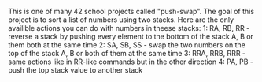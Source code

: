 This is one of many 42 school projects called "push-swap". 
The goal of this project is to sort a list of numbers using two stacks. 
Here are the only availible actions you can do with numbers in theese stacks: 
1:  RA, RB, RR - reverse a stack by pushing every element to the bottom of the stack A, B or them both at the same time 
2:  SA, SB, SS - swap the two numbers on the top of the stack A, B or both of them at the same time 
3:  RRA, RRB, RRR - same actions like in RR-like commands but in the other direction 
4:  PA, PB - push the top stack value to another stack